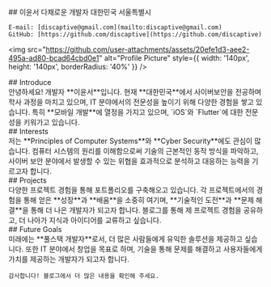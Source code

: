 <div style={{ display: 'flex', alignItems: 'center', justifyContent: 'space-between' }}>
  <div>
    ## 이윤서
    다채로운 개발자
    대한민국 서울특별시

    E-mail: [discaptive@gmail.com](mailto:discaptive@gmail.com)
    GitHub: [https://github.com/discaptive](https://github.com/discaptive)
  </div>

  <img 
    src="https://github.com/user-attachments/assets/20efe1d3-aee2-495a-ad80-bcad64cbd0e1" alt="Profile Picture" style={{ width: '140px', height: '140px', borderRadius: '40%' }} 
  />
</div>

<div style={{ display: 'flex', alignItems: 'top', justifyContent: 'space-between' }}>
  <div>
    ## Introduce
  </div>

  <div style={{ marginLeft: '20px', width: '500px' }}>
    안녕하세요! 개발자 **이윤서**입니다.
    현재 **대한민국**에서 사이버보안을 전공하며 학사 과정을 마치고 있으며, IT 분야에서의 전문성을 높이기 위해 다양한 경험을 쌓고 있습니다. 특히 **모바일 개발**에 열정을 가지고 있으며, `iOS`와 `Flutter`에 대한 전문성을 키워가고 있습니다.
  </div>
</div>

<div style={{ display: 'flex', alignItems: 'top', justifyContent: 'space-between' }}>
  <div>
    ## Interests
  </div>

  <div style={{ marginLeft: '20px', width: '500px' }}>
    저는 **Principles of Computer Systems**와 **Cyber Security**에도 관심이 많습니다. 컴퓨터 시스템의 원리를 이해함으로써 기술의 근본적인 동작 방식을 파악하고, 사이버 보안 분야에서 발생할 수 있는 위협을 효과적으로 분석하고 대응하는 능력을 기르고자 합니다.
  </div>
</div>

<div style={{ display: 'flex', alignItems: 'top', justifyContent: 'space-between' }}>
  <div>
    ## Projects
  </div>

  <div style={{ marginLeft: '20px', width: '500px' }}>
    다양한 프로젝트 경험을 통해 포트폴리오를 구축해오고 있습니다. 각 프로젝트에서의 경험을 통해 얻은 **성장**과 **배움**을 소중히 여기며, **기술적인 도전**과 **문제 해결**을 통해 더 나은 개발자가 되고자 합니다. 블로그를 통해 제 프로젝트 경험을 공유하고, 더 나아가 지식과 아이디어를 교류하고 싶습니다.
  </div>
</div>

<div style={{ display: 'flex', alignItems: 'top', justifyContent: 'space-between' }}>
  <div>
    ## Future Goals
  </div>

  <div style={{ marginLeft: '20px', width: '500px' }}>
    미래에는 **풀스택 개발자**로서, 더 많은 사람들에게 유익한 솔루션을 제공하고 싶습니다. 또한 IT 분야에서 창업을 목표로 하며, 기술을 통해 문제를 해결하고 사용자들에게 가치를 제공하는 개발자가 되고자 합니다.

    감사합니다! 블로그에서 더 많은 내용을 확인해 주세요.
  </div>
</div>
